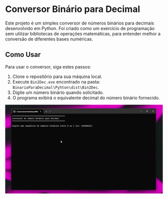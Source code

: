 # Conversor Binário para Decimal

Este projeto é um simples conversor de números binários para decimais desenvolvido em Python. Foi criado como um exercício de programação sem utilizar bibliotecas de operações matemáticas, para entender melhor a conversão de diferentes bases numéricas.

## Como Usar

Para usar o conversor, siga estes passos:

1. Clone o repositório para sua máquina local.
2. Execute `Bin2Dec.exe` encontrado na pasta: `BinarioParaDecimal\Pyhton\dist\Bin2Dec`.
3. Digite um número binário quando solicitado.
4. O programa exibirá o equivalente decimal do número binário fornecido.

![Texto Alternativo](teste.gif)
